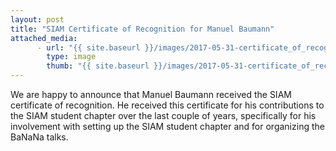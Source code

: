 ```yaml
---
layout: post
title: "SIAM Certificate of Recognition for Manuel Baumann"
attached_media:
      - url: "{{ site.baseurl }}/images/2017-05-31-certificate_of_recognition.JPG"
        type: image
        thumb: "{{ site.baseurl }}/images/2017-05-31-certificate_of_recognition-thumb.JPG"
---
```

We are happy to announce that Manuel Baumann received the SIAM certificate of recognition. He received this certificate for his contributions to the SIAM student chapter over the last couple of years, specifically for his involvement with setting up the SIAM student chapter and for organizing the BaNaNa talks. 
